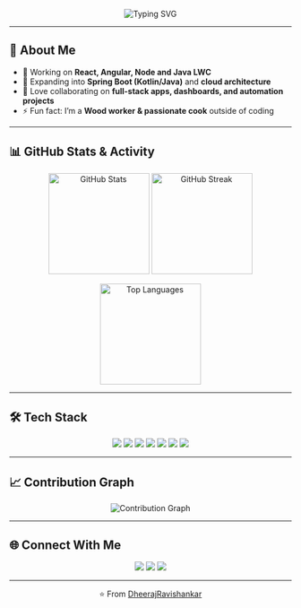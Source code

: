 <!-- Profile Header -->
<p align="center">
  <img src="https://readme-typing-svg.herokuapp.com?size=24&color=7ae280&center=true&vCenter=true&width=800&lines=Hi+👋,+I'm+Dheeraj+Ravishankar;Full-Stack+Engineer;React+%7C+Angular+%7C+Node+%7C+Java+%7C+LWC;Always+open+to+learn+new+things+🚀" alt="Typing SVG" />
</p>

---

## 🚀 About Me
- 🔭 Working on **React, Angular, Node and Java LWC**  
- 🌱 Expanding into **Spring Boot (Kotlin/Java)** and **cloud architecture**  
- 🤝 Love collaborating on **full-stack apps, dashboards, and automation projects**  
- ⚡ Fun fact: I’m a **Wood worker & passionate cook** outside of coding  

---

## 📊 GitHub Stats & Activity
<p align="center">
  <img src="https://github-readme-stats.vercel.app/api?username=DheerajRavishankar&hide=stars,contribs&show_icons=true&theme=radical" alt="GitHub Stats" height="180"/>
  <img src="https://github-readme-streak-stats.herokuapp.com/?user=DheerajRavishankar&theme=radical" alt="GitHub Streak" height="180"/>
</p>

<p align="center">
  <img src="https://github-readme-stats.vercel.app/api/top-langs/?username=DheerajRavishankar&layout=compact&theme=radical" alt="Top Languages" height="180"/>
</p>

---

## 🛠️ Tech Stack
<p align="center">
  <img src="https://img.shields.io/badge/Code-JavaScript-yellow?style=for-the-badge&logo=javascript" />
  <img src="https://img.shields.io/badge/Framework-React-blue?style=for-the-badge&logo=react" />
  <img src="https://img.shields.io/badge/Framework-Angular-red?style=for-the-badge&logo=angular" />
  <img src="https://img.shields.io/badge/Backend-Node.js-green?style=for-the-badge&logo=node.js" />
  <img src="https://img.shields.io/badge/Code-Java-orange?style=for-the-badge&logo=java" />
  <img src="https://img.shields.io/badge/Database-PostgreSQL-blue?style=for-the-badge&logo=postgresql" />
  <img src="https://img.shields.io/badge/Cloud-AWS-orange?style=for-the-badge&logo=amazon-aws" />
</p>

---

## 📈 Contribution Graph
<p align="center">
  <img src="https://github-readme-activity-graph.vercel.app/graph?username=DheerajRavishankar&theme=radical" alt="Contribution Graph"/>
</p>

---

## 🌐 Connect With Me
<p align="center">
  <a href="https://dheerajravishankar.com"><img src="https://img.shields.io/badge/Website-Portfolio-blue?style=for-the-badge&logo=google-chrome" /></a>
  <a href="https://linkedin.com/in/dheerajravishankar"><img src="https://img.shields.io/badge/LinkedIn-Connect-blue?style=for-the-badge&logo=linkedin" /></a>
  <a href="https://github.com/dheerajravishankar"><img src="https://img.shields.io/badge/GitHub-Follow-black?style=for-the-badge&logo=github" /></a>
</p>

---

<p align="center">⭐️ From <a href="https://github.com/DheerajRavishankar">DheerajRavishankar</a></p>
